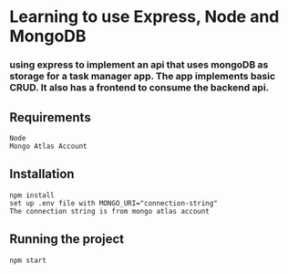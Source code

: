 # Learning to use Express, Node and MongoDB
### using express to implement an api that uses mongoDB as storage for a task manager app. The app implements basic CRUD. It also has a frontend to consume the backend api.

## Requirements
```
Node
Mongo Atlas Account
```
## Installation

```
npm install
set up .env file with MONGO_URI="connection-string"
The connection string is from mongo atlas account
```

## Running the project
```
npm start
```